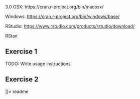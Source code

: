 
<snippet>
  <content><![CDATA[
# ${1:Quick intro to RStan}
Niv Lab - August 2015
## Things you will need 
R > 3.0 
OSX: https://cran.r-project.org/bin/macosx/

Windows: https://cran.r-project.org/bin/windows/base/

RStudio: https://www.rstudio.com/products/rstudio/download/  

RStan
## Exercise 1
TODO: Write usage instructions
## Exercise 2
]]></content>
  <tabTrigger>readme</tabTrigger>
</snippet>
